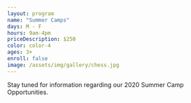 ```yaml
---
layout: program
name: "Summer Camps"
days: M - F
hours: 9am-4pm
priceDescription: $250
color: color-4
ages: 3+
enroll: false
image: /assets/img/gallery/chess.jpg
---
```


Stay tuned for information regarding our 2020 Summer Camp Opportunities. 
